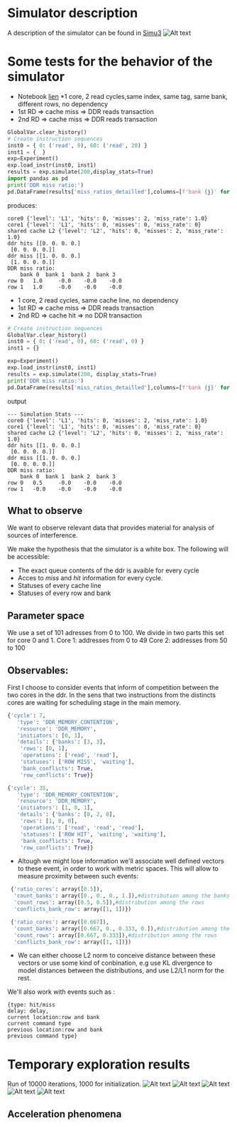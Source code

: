 # Simulator description
A description of the simulator can be found in [Simu3](https://github.com/Ludoviccccc/Simu3)
![Alt text](illustrations/simulator_new.png)
# Some tests for the behavior of the simulator

* Notebook [lien](test_simulator.ipynb)
*1 core, 2 read cycles,same index, same tag, same bank, different rows, no dependency
* 1st RD => cache miss => DDR reads transaction 
* 2nd RD => cache miss => DDR reads transaction 
```python
GlobalVar.clear_history()
# Create instruction sequences
inst0 = { 0: ('read', 0), 60: ('read', 20) }
inst1 = {  }
exp=Experiment()
exp.load_instr(inst0, inst1)
results = exp.simulate(200,display_stats=True)
import pandas as pd
print('DDR miss ratio:')
pd.DataFrame(results['miss_ratios_detailled'],columns=[f'bank {j}' for j in range(4)],index = [f'row {j}' for j in range(2)])
```
produces:
```
core0 {'level': 'L1', 'hits': 0, 'misses': 2, 'miss_rate': 1.0}
core1 {'level': 'L1', 'hits': 0, 'misses': 0, 'miss_rate': 0}
shared cache L2 {'level': 'L2', 'hits': 0, 'misses': 2, 'miss_rate': 1.0}
ddr hits [[0. 0. 0. 0.]
 [0. 0. 0. 0.]]
ddr miss [[1. 0. 0. 0.]
 [1. 0. 0. 0.]]
DDR miss ratio:
	bank 0 	bank 1 	bank 2 	bank 3
row 0 	1.0 	-0.0 	-0.0 	-0.0
row 1 	1.0 	-0.0 	-0.0 	-0.0
```

* 1 core, 2 read cycles, same cache line, no dependency
* 1st RD => cache miss => DDR reads transaction 
* 2nd RD => cache hit => no DDR transaction
```python
# Create instruction sequences
GlobalVar.clear_history()
inst0 = { 0: ('read', 0), 60: ('read', 0) }
inst1 = {}

exp=Experiment()
exp.load_instr(inst0, inst1)
results = exp.simulate(200, display_stats=True)
print('DDR miss ratio:')
pd.DataFrame(results['miss_ratios_detailled'],columns=[f'bank {j}' for j in range(4)],index = [f'row {j}' for j in range(2)])
```
output
```
--- Simulation Stats ---
core0 {'level': 'L1', 'hits': 0, 'misses': 2, 'miss_rate': 1.0}
core1 {'level': 'L1', 'hits': 0, 'misses': 0, 'miss_rate': 0}
shared cache L2 {'level': 'L2', 'hits': 0, 'misses': 2, 'miss_rate': 1.0}
ddr hits [[1. 0. 0. 0.]
 [0. 0. 0. 0.]]
ddr miss [[1. 0. 0. 0.]
 [0. 0. 0. 0.]]
DDR miss ratio:
	bank 0 	bank 1 	bank 2 	bank 3
row 0 	0.5 	-0.0 	-0.0 	-0.0
row 1 	-0.0 	-0.0 	-0.0 	-0.0
```

## What to observe
We want to observe relevant data that provides material for analysis of sources of interference.

We make the hypothesis that the simulator is a white box. The following will be accessible:
* The exact queue contents of the ddr is avaible for every cycle
* Acces to *miss* and *hit* information for every cycle.
* Statuses of every cache line
* Statuses of every row and bank 
## Parameter space
We use a set of 101 adresses from 0 to 100. We divide in two parts this set for core 0 and 1.
Core 1: addresses from 0 to 49
Core 2: addresses from 50 to 100
## Observables:
First I choose to consider events that inform of competition between the two cores in the ddr. In the sens that two instructions from the distincts cores are waiting for scheduling stage in the main memory.
```python
{'cycle': 7,
   'type': 'DDR_MEMORY_CONTENTION',
   'resource': 'DDR_MEMORY',
   'initiators': [0, 1],
   'details': {'banks': [3, 3],
    'rows': [0, 1],
    'operations': ['read', 'read'],
    'statuses': ['ROW MISS', 'waiting'],
    'bank_conflicts': True,
    'row_conflicts': True}}

{'cycle': 35,
   'type': 'DDR_MEMORY_CONTENTION',
   'resource': 'DDR_MEMORY',
   'initiators': [1, 0, 1],
   'details': {'banks': [0, 2, 0],
    'rows': [1, 0, 0],
    'operations': ['read', 'read', 'read'],
    'statuses': ['ROW HIT', 'waiting', 'waiting'],
    'bank_conflicts': True,
    'row_conflicts': True}}
```
* Altough we might lose information we'll associate well defined vectors to these event, in order to work with metric spaces. This will allow to measure proximity between such events:
```python
 {'ratio_cores': array([0.5]),
  'count_banks': array([0., 0., 0., 1.]),#distribution among the banks
  'count_rows': array([0.5, 0.5]),#distribution among the rows
  'conflicts_bank_row': array([1, 1])})

 {'ratio_cores': array([0.667]),
  'count_banks': array([0.667, 0., 0.333, 0.]),#distribution among the banks
  'count_rows': array([0.667, 0.333]),#distribution among the rows
  'conflicts_bank_row': array([1, 1])})
```
* We can either choose L2 norm to conceive distance between these vectors or use some kind of conbination, e.g use KL divergence to model distances between the distributions, and use L2/L1 norm for the rest.



We'll also work with events such as :
```
{type: hit/miss 
delay: delay,
current location:row and bank 
current command type
previous location:row and bank 
previous command type}
```
# Temporary exploration results
Run of 10000 iterations, 1000 for initialization.
![Alt text](illustrations/diversity_bar_core0.png)
![Alt text](illustrations/diversity_bar_core1.png)
![Alt text](illustrations/miss_ratios_k_2_s_1_12.png)
![Alt text](illustrations/time_k_2_s_1_1.png)
![Alt text](illustrations/comparaison_iteration_ddr_miss_ratio.png)
## Acceleration phenomena
